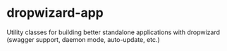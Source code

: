 dropwizard-app
==============

 Utility classes for building better standalone applications with dropwizard (swagger support, daemon mode, auto-update, etc.)